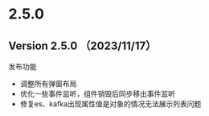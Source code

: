 # 2.5.0

## Version 2.5.0 （2023/11/17）

发布功能

* 调整所有弹窗布局
* 优化一些事件监听，组件销毁后同步移出事件监听
* 修复es、kafka出现属性值是对象的情况无法展示列表问题